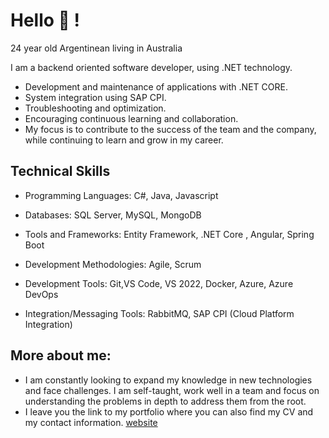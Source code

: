# Hello :wave: ! 
24 year old Argentinean living in Australia

I am a backend oriented software developer, using .NET technology.
* Development and maintenance of applications with .NET CORE.
* System integration using SAP CPI.
* Troubleshooting and optimization.
* Encouraging continuous learning and collaboration.
* My focus is to contribute to the success of the team and the company, while continuing to learn and grow in my career.

## Technical Skills

* Programming Languages: C#, Java, Javascript

* Databases: SQL Server, MySQL, MongoDB

* Tools and Frameworks: Entity Framework, .NET Core , Angular, Spring Boot

* Development Methodologies: Agile, Scrum

* Development Tools: Git,VS Code, VS 2022, Docker, Azure, Azure DevOps

* Integration/Messaging Tools: RabbitMQ, SAP CPI (Cloud Platform Integration)

## More about me:
* I am constantly looking to expand my knowledge in new technologies and face challenges. I am self-taught, work well in a team and focus on understanding the problems in depth to address them from the root.
* I leave you the link to my portfolio where you can also find my CV and my contact information. [website](https://abrahamraies.github.io/Portfolio)
